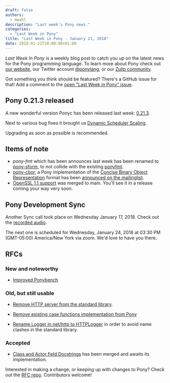 ```yaml
---
draft: false
authors:
  - mwahl
description: "Last week's Pony news."
categories:
  - "Last Week in Pony"
title: "Last Week in Pony - January 21, 2018"
date: 2018-01-21T20:00:00+01:00
---
```

_Last Week In Pony_ is a weekly blog post to catch you up on the latest news for the Pony programming language. To learn more about Pony check out [our website](https://ponylang.io), our Twitter account [@ponylang](https://twitter.com/ponylang), or our [Zulip community](https://ponylang.zulipchat.com).

Got something you think should be featured? There's a GitHub issue for that! Add a comment to the [open "Last Week in Pony" issue](https://github.com/ponylang/ponylang.github.io/issues?q=is%3Aissue+is%3Aopen+label%3Alast-week-in-pony).

<!-- more -->

## Pony 0.21.3 released

A new wonderful version Ponyc has been released last week: [0.21.3](https://github.com/ponylang/ponyc/releases/tag/0.21.3).

Next to various bug fixes it brought us [Dynamic Scheduler Scaling](https://github.com/ponylang/ponyc/releases/tag/0.21.3#disable-dynamic-scheduler-scaling).

Upgrading as soon as possible is recommended.

## Items of note

- *pony-fmt* which has been announces last week has been renamed to [pony-sform](https://github.com/krig/pony-sform), to not collide with the existing [ponyfmt](https://github.com/mfelsche/ponyfmt).
- [pony-cbor](https://github.com/ii8/pony-cbor), a Pony implementation of the [Concise Binary Object Representation](http://cbor.io/) format has been [announced on the mailinglist](https://pony.groups.io/g/user/message/1560).
- [OpenSSL 1.1 support](https://github.com/ponylang/ponyc/pull/2415) was merged to main. You'll see it in a release coming your way very soon.

## Pony Development Sync

Another Sync call took place on Wednesday January 17, 2018. Check out the [recorded audio](https://vimeo.com/videos/915357609).

The next one is scheduled for Wednesday, January 24, 2018 at 03:30 PM (GMT-05:00) America/New York via zoom. We'd love to have you there.

## RFCs

### New and noteworthy

- [Improved Ponybench](https://github.com/ponylang/rfcs/pull/119)

### Old, but still usable

- [Remove HTTP server from the standard library](https://github.com/ponylang/rfcs/pull/117).

- [Remove existing case functions implementation from Pony](https://github.com/ponylang/rfcs/pull/118)

- [Rename Logger in net/http to HTTPLogger](https://github.com/ponylang/rfcs/pull/116) in order to avoid name clashes in the standard library.

### Accepted

- [Class and Actor field Docstrings](https://github.com/ponylang/rfcs/pull/115) has been merged and awaits its implementation.

Interested in making a change, or keeping up with changes to Pony? Check out the [RFC repo](https://github.com/ponylang/rfcs). Contributors welcome!
